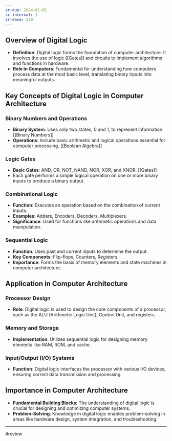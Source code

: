 ```yaml
---
sr-due: 2024-01-05
sr-interval: 1
sr-ease: 229
---
```


## Overview of Digital Logic

- **Definition**: Digital logic forms the foundation of computer architecture. It involves the use of logic [[Gates]] and circuits to implement algorithms and functions in hardware.
- **Role in Computers**: Fundamental for understanding how computers process data at the most basic level, translating binary inputs into meaningful outputs.

## Key Concepts of Digital Logic in Computer Architecture

### Binary Numbers and Operations

- **Binary System**: Uses only two states, 0 and 1, to represent information. [[Binary Numbers]]
- **Operations**: Include basic arithmetic and logical operations essential for computer processing. [[Boolean Algebra]]

### Logic Gates

- **Basic Gates**: AND, OR, NOT, NAND, NOR, XOR, and XNOR. [[Gates]]
- Each gate performs a simple logical operation on one or more binary inputs to produce a binary output.

### Combinational Logic

- **Function**: Executes an operation based on the combination of current inputs.
- **Examples**: Adders, Encoders, Decoders, Multiplexers.
- **Significance**: Used for functions like arithmetic operations and data manipulation.

### Sequential Logic

- **Function**: Uses past and current inputs to determine the output.
- **Key Components**: Flip-flops, Counters, Registers.
- **Importance**: Forms the basis of memory elements and state machines in computer architecture.

## Application in Computer Architecture

### Processor Design

- **Role**: Digital logic is used to design the core components of a processor, such as the ALU (Arithmetic Logic Unit), Control Unit, and registers.

### Memory and Storage

- **Implementation**: Utilizes sequential logic for designing memory elements like RAM, ROM, and cache.

### Input/Output (I/O) Systems

- **Function**: Digital logic interfaces the processor with various I/O devices, ensuring correct data transmission and processing.

## Importance in Computer Architecture

- **Fundamental Building Blocks**: The understanding of digital logic is crucial for designing and optimizing computer systems.
- **Problem-Solving**: Knowledge in digital logic enables problem-solving in areas like hardware design, system integration, and troubleshooting.

--- 
#review 
